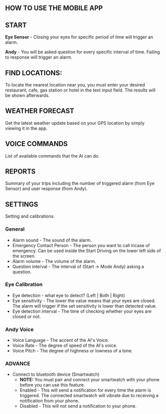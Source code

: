 ## HOW TO USE THE MOBILE APP

## START

<b>Eye Sensor</b> - Closing your eyes for specific period of time will trigger an alarm.

<b>Andy</b> - You will be asked question for every specific interval of time. Failing to response will trigger an alarm.

## FIND LOCATIONS:

To locate the nearest location near you, you must enter your desired restaurant, cafe, gas station or hotel in the text input field. The results will be shown afterwards.

## WEATHER FORECAST

Get the latest weather update based on your GPS location by simply viewing it in the app.

## VOICE COMMANDS

List of available commands that the AI can do.

## REPORTS

Summary of your trips including the number of triggered alarm (from Eye Sensor) and user response (from Andy).

## SETTINGS

Setting and calibrations.

### General
- Alarm sound - The sound of the alarm.
- Emergency Contact Person - The person you want to call incase of emergency. Can be used inside the Start Driving on the lower left side of the screen.
- Alarm volume - The volume of the alarm.
- Question interval - The interval of (Start -> Mode Andy) asking a question.

### Eye Calibration
- Eye detection - what eye to detect? (Left | Both | Right)
- Eye sensitivity - The lower the value means that your eyes are closed. The alarm will trigger if the set sensitivity is lower than detected value.
- Eye detection interval - The time of checking whether your eyes are closed or not.

### Andy Voice
- Voice Language - The accent of the AI's Voice.
- Voice Rate - The degree of speed of the AI's voice.
- Voice Pitch - The degree of highness or lowness of a tone.

### ADVANCE

- Connect to bluetooth device (Smartwatch)
  - <b>NOTE:</b> You must pair and connect your smartwatch with your phone before you can use this feature.
  - Enabled - This will send a notification for every time the alarm is triggered. The connected smartwatch will vibrate due to receiving a notification from your phone.
  - Disabled - This will not send a notification to your phone.